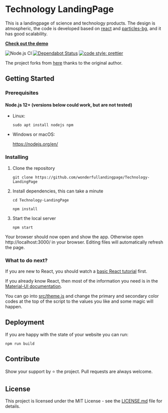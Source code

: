 # Technology LandingPage

This is a landingpage of science and technology products. The design is atmospheric, the code is developed based on [react](https://reactjs.org/) and [particles-bg](https://github.com/lindelof/particles-bg), and it has good scalability.

[**Check out the demo**](https://reactsaastemplate.com)

![Node.js CI](https://github.com/dunky11/react-saas-template/workflows/Node.js%20CI/badge.svg)
[![Dependabot Status](https://api.dependabot.com/badges/status?host=github&repo=dunky11/react-saas-template)](https://dependabot.com)
[![code style: prettier](https://img.shields.io/badge/code_style-prettier-ff69b4.svg)](https://github.com/prettier/prettier)


The project forks from [here](https://wonderfullandingpage.github.io/Technology-LandingPage/) thanks to the original author.

## Getting Started

### Prerequisites

#### Node.js 12+ (versions below could work, but are not tested)

* Linux:

   ```
   sudo apt install nodejs npm
   ```

* Windows or macOS:

   https://nodejs.org/en/

### Installing

1. Clone the repository

   ```
   git clone https://github.com/wonderfullandingpage/Technology-LandingPage
   ```
2. Install dependencies, this can take a minute

   ```
   cd Technology-LandingPage

   npm install
   ```
3. Start the local server

   ```
   npm start
   ```

Your browser should now open and show the app. Otherwise open http://localhost:3000/ in your browser. Editing files will automatically refresh the page.

### What to do next?

If you are new to React, you should watch a [basic React tutorial](https://www.youtube.com/results?search_query=react+tutorial) first.

If you already know React, then most of the information you need is in the [Material-UI documentation](https://material-ui.com/getting-started/usage/).

You can go into [src/theme.js](/src/theme.js) and change the primary and secondary color codes at the top of the script to the values you like and some magic will happen.

## Deployment

If you are happy with the state of your website you can run:

```
npm run build 
```


## Contribute
Show your support by ⭐ the project. Pull requests are always welcome.

## License

This project is licensed under the MIT License - see the [LICENSE.md](https://wonderfullandingpage.github.io/Technology-LandingPage/blob/master/LICENSE) file for details.
